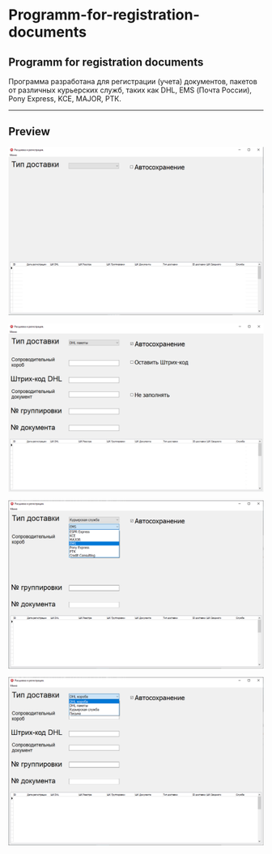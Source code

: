 # Programm-for-registration-documents
## Programm for registration documents

Программа разработана для регистрации (учета) документов, пакетов от различных курьерских служб, таких как DHL, EMS (Почта России), Pony Express, KCE, MAJOR, РТК.
____

## Preview

![](Prog1.png)

![](Prog2.png)

![](Prog3.png)

![](Prog4.png)
